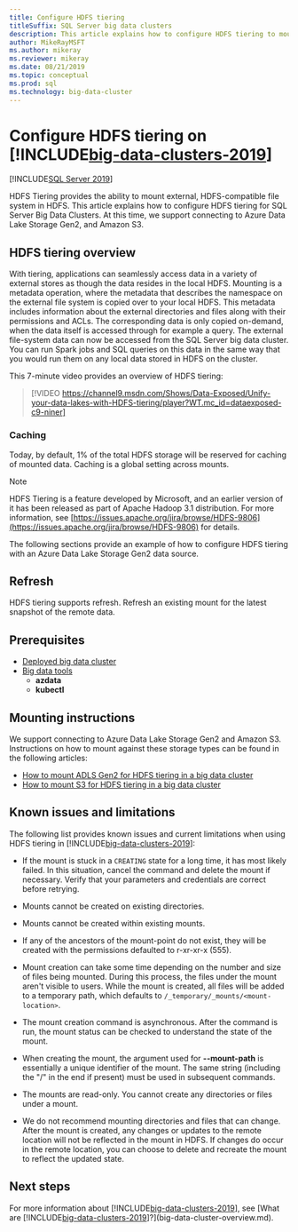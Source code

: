 ```yaml
---
title: Configure HDFS tiering
titleSuffix: SQL Server big data clusters
description: This article explains how to configure HDFS tiering to mount an external Azure Data Lake Storage file system into HDFS on a SQL Server 2019 big data cluster.
author: MikeRayMSFT
ms.author: mikeray
ms.reviewer: mikeray
ms.date: 08/21/2019
ms.topic: conceptual
ms.prod: sql
ms.technology: big-data-cluster
---
```


# Configure HDFS tiering on [!INCLUDE[big-data-clusters-2019](../includes/ssbigdataclusters-ss-nover.md)]

[!INCLUDE[SQL Server 2019](../includes/applies-to-version/sqlserver2019.md)]

HDFS Tiering provides the ability to mount external, HDFS-compatible file system in HDFS. This article explains how to configure HDFS tiering for SQL Server Big Data Clusters. At this time, we support connecting to Azure Data Lake Storage Gen2, and Amazon S3. 

## HDFS tiering overview

With tiering, applications can seamlessly access data in a variety of external stores as though the data resides in the local HDFS. Mounting is a metadata operation, where the metadata that describes the namespace on the external file system is copied over to your local HDFS. This metadata includes information about the external directories and files along with their permissions and ACLs. The corresponding data is only copied on-demand, when the data itself is accessed through for example a query. The external file-system data can now be accessed from the SQL Server big data cluster. You can run Spark jobs and SQL queries on this data in the same way that you would run them on any local data stored in HDFS on the cluster.

This 7-minute video provides an overview of HDFS tiering:

> [!VIDEO https://channel9.msdn.com/Shows/Data-Exposed/Unify-your-data-lakes-with-HDFS-tiering/player?WT.mc_id=dataexposed-c9-niner]


### Caching
Today, by default, 1% of the total HDFS storage will be reserved for caching of mounted data. Caching is a global setting across mounts.

> [!NOTE]
> HDFS Tiering is a feature developed by Microsoft, and an earlier version of it has been released as part of Apache Hadoop 3.1 distribution. For more information, see [https://issues.apache.org/jira/browse/HDFS-9806](https://issues.apache.org/jira/browse/HDFS-9806) for details.

The following sections provide an example of how to configure HDFS tiering with an Azure Data Lake Storage Gen2 data source.

## Refresh

HDFS tiering supports refresh. Refresh an existing mount for the latest snapshot of the remote data.

## Prerequisites

- [Deployed big data cluster](deployment-guidance.md)
- [Big data tools](deploy-big-data-tools.md)
  - **azdata**
  - **kubectl**

## Mounting instructions

We support connecting to Azure Data Lake Storage Gen2 and Amazon S3. Instructions on how to mount against these storage types can be found in the following articles:

- [How to mount ADLS Gen2 for HDFS tiering in a big data cluster](hdfs-tiering-mount-adlsgen2.md)
- [How to mount S3 for HDFS tiering in a big data cluster](hdfs-tiering-mount-s3.md)

## <a id="issues"></a> Known issues and limitations

The following list provides known issues and current limitations when using HDFS tiering in [!INCLUDE[big-data-clusters-2019](../includes/ssbigdataclusters-ss-nover.md)]:

- If the mount is stuck in a `CREATING` state for a long time, it has most likely failed. In this situation, cancel the command and delete the mount if necessary. Verify that your parameters and credentials are correct before retrying.

- Mounts cannot be created on existing directories.

- Mounts cannot be created within existing mounts.

- If any of the ancestors of the mount-point do not exist, they will be created with the permissions defaulted to r-xr-xr-x (555).

- Mount creation can take some time depending on the number and size of files being mounted. During this process, the files under the mount aren't visible to users. While the mount is created, all files will be added to a temporary path, which defaults to `/_temporary/_mounts/<mount-location>`.

- The mount creation command is asynchronous. After the command is run, the mount status can be checked to understand the state of the mount.

- When creating the mount, the argument used for **--mount-path** is essentially a unique identifier of the mount. The same string (including the "/" in the end if present) must be used in subsequent commands.

- The mounts are read-only. You cannot create any directories or files under a mount.

- We do not recommend mounting directories and files that can change. After the mount is created, any changes or updates to the remote location will not be reflected in the mount in HDFS. If changes do occur in the remote location, you can choose to delete and recreate the mount to reflect the updated state.

## Next steps

For more information about [!INCLUDE[big-data-clusters-2019](../includes/ssbigdataclusters-ver15.md)], see [What are [!INCLUDE[big-data-clusters-2019](../includes/ssbigdataclusters-ver15.md)]?](big-data-cluster-overview.md).
